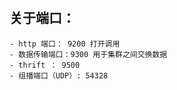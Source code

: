 ​
## 关于端口：
    - http 端口： 9200 打开调用
    - 数据传输端口：9300 用于集群之间交换数据
    - thrift ： 9500 
    - 组播端口（UDP）: 54328

